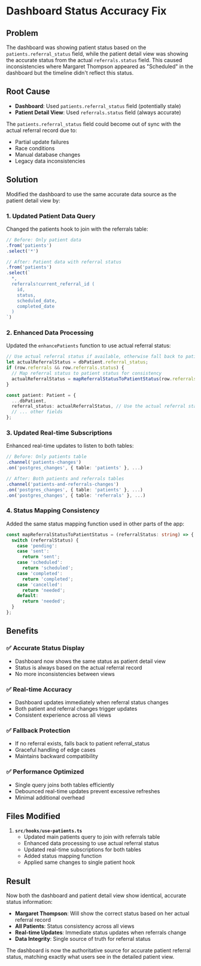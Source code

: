 # Dashboard Status Accuracy Fix

## Problem
The dashboard was showing patient status based on the `patients.referral_status` field, while the patient detail view was showing the accurate status from the actual `referrals.status` field. This caused inconsistencies where Margaret Thompson appeared as "Scheduled" in the dashboard but the timeline didn't reflect this status.

## Root Cause
- **Dashboard**: Used `patients.referral_status` field (potentially stale)
- **Patient Detail View**: Used `referrals.status` field (always accurate)

The `patients.referral_status` field could become out of sync with the actual referral record due to:
- Partial update failures
- Race conditions
- Manual database changes
- Legacy data inconsistencies

## Solution
Modified the dashboard to use the same accurate data source as the patient detail view by:

### 1. Updated Patient Data Query
Changed the patients hook to join with the referrals table:

```typescript
// Before: Only patient data
.from('patients')
.select('*')

// After: Patient data with referral status
.from('patients')
.select(`
  *,
  referrals!current_referral_id (
    id,
    status,
    scheduled_date,
    completed_date
  )
`)
```

### 2. Enhanced Data Processing
Updated the `enhancePatients` function to use actual referral status:

```typescript
// Use actual referral status if available, otherwise fall back to patient referral_status
let actualReferralStatus = dbPatient.referral_status;
if (row.referrals && row.referrals.status) {
  // Map referral status to patient status for consistency
  actualReferralStatus = mapReferralStatusToPatientStatus(row.referrals.status);
}

const patient: Patient = {
  ...dbPatient,
  referral_status: actualReferralStatus, // Use the actual referral status
  // ... other fields
};
```

### 3. Updated Real-time Subscriptions
Enhanced real-time updates to listen to both tables:

```typescript
// Before: Only patients table
.channel('patients-changes')
.on('postgres_changes', { table: 'patients' }, ...)

// After: Both patients and referrals tables
.channel('patients-and-referrals-changes')
.on('postgres_changes', { table: 'patients' }, ...)
.on('postgres_changes', { table: 'referrals' }, ...)
```

### 4. Status Mapping Consistency
Added the same status mapping function used in other parts of the app:

```typescript
const mapReferralStatusToPatientStatus = (referralStatus: string) => {
  switch (referralStatus) {
    case 'pending':
    case 'sent':
      return 'sent';
    case 'scheduled':
      return 'scheduled';
    case 'completed':
      return 'completed';
    case 'cancelled':
      return 'needed';
    default:
      return 'needed';
  }
};
```

## Benefits

### ✅ **Accurate Status Display**
- Dashboard now shows the same status as patient detail view
- Status is always based on the actual referral record
- No more inconsistencies between views

### ✅ **Real-time Accuracy**
- Dashboard updates immediately when referral status changes
- Both patient and referral changes trigger updates
- Consistent experience across all views

### ✅ **Fallback Protection**
- If no referral exists, falls back to patient referral_status
- Graceful handling of edge cases
- Maintains backward compatibility

### ✅ **Performance Optimized**
- Single query joins both tables efficiently
- Debounced real-time updates prevent excessive refreshes
- Minimal additional overhead

## Files Modified

1. **`src/hooks/use-patients.ts`**
   - Updated main patients query to join with referrals table
   - Enhanced data processing to use actual referral status
   - Updated real-time subscriptions for both tables
   - Added status mapping function
   - Applied same changes to single patient hook

## Result

Now both the dashboard and patient detail view show identical, accurate status information:

- **Margaret Thompson**: Will show the correct status based on her actual referral record
- **All Patients**: Status consistency across all views
- **Real-time Updates**: Immediate status updates when referrals change
- **Data Integrity**: Single source of truth for referral status

The dashboard is now the authoritative source for accurate patient referral status, matching exactly what users see in the detailed patient view.